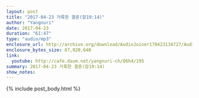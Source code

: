```yaml
---
layout: post
title: "2017-04-23 거룩한 결혼(잠19:14)"
author: "Yangnuri"
date: 2017-04-23
duration: "61:47"
type: "audio/mp3"
enclosure_url: http://archive.org/download/AudioJoiner170423134727/AudioJoiner170423134727.mp3
enclosure_bytes_size: 87,920,640
link:
  youtube: http://cafe.daum.net/yangnuri-ch/Q6h4/195
summary: 2017-04-23 거룩한 결혼(잠19:14)
show_notes:
---
```


{% include post_body.html %}
